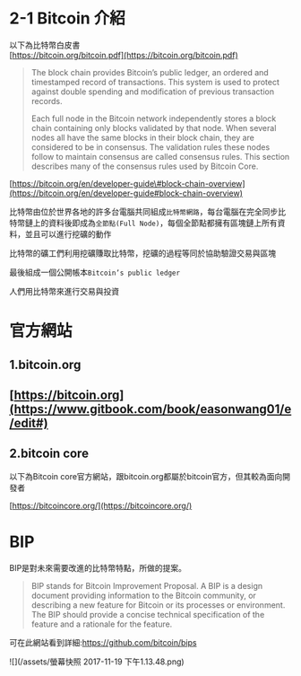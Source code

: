 # 2-1 Bitcoin 介紹

以下為比特幣白皮書  
[https://bitcoin.org/bitcoin.pdf](https://bitcoin.org/bitcoin.pdf)

> The block chain provides Bitcoin’s public ledger, an ordered and timestamped record of transactions. This system is used to protect against double spending and modification of previous transaction records.
>
> Each full node in the Bitcoin network independently stores a block chain containing only blocks validated by that node. When several nodes all have the same blocks in their block chain, they are considered to be in consensus. The validation rules these nodes follow to maintain consensus are called consensus rules. This section describes many of the consensus rules used by Bitcoin Core.

[https://bitcoin.org/en/developer-guide\#block-chain-overview](https://bitcoin.org/en/developer-guide#block-chain-overview)

比特幣由位於世界各地的許多台電腦共同組成`比特幣網路`，每台電腦在完全同步比特幣鏈上的資料後即成為`全節點(Full Node)`，每個全節點都擁有區塊鏈上所有資料，並且可以進行挖礦的動作

比特幣的礦工們利用挖礦賺取比特幣，挖礦的過程等同於協助驗證交易與區塊

最後組成一個公開帳本`Bitcoin’s public ledger`

人們用比特幣來進行交易與投資

# 官方網站

## 1.bitcoin.org

## [https://bitcoin.org](https://www.gitbook.com/book/easonwang01/e/edit#)

## 2.bitcoin core

以下為Bitcoin core官方網站，跟bitcoin.org都屬於bitcoin官方，但其較為面向開發者

[https://bitcoincore.org/](https://bitcoincore.org/)





# BIP

BIP是對未來需要改進的比特幣特點，所做的提案。

> BIP stands for Bitcoin Improvement Proposal. A BIP is a design document providing information to the Bitcoin community, or describing a new feature for Bitcoin or its processes or environment. The BIP should provide a concise technical specification of the feature and a rationale for the feature.

可在此網站看到詳細:https://github.com/bitcoin/bips

![](/assets/螢幕快照 2017-11-19 下午1.13.48.png)



